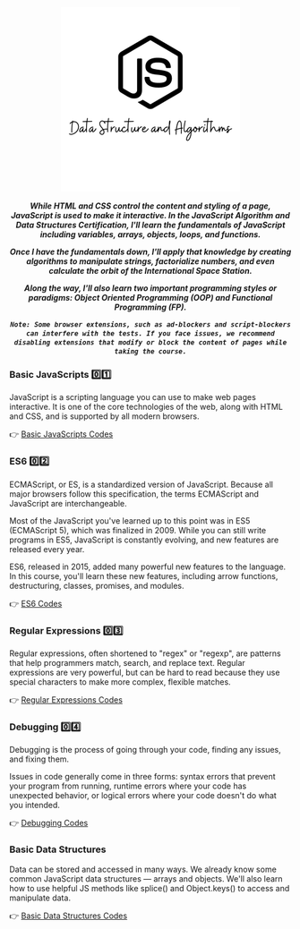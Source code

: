 <h5 align="center">
<img width="320px" src="Images/DS-Algo.png"/>

While HTML and CSS control the content and styling of a page, JavaScript is used to make it interactive. In the JavaScript Algorithm and Data Structures Certification, I'll learn the fundamentals of JavaScript including variables, arrays, objects, loops, and functions. <br>

Once I have the fundamentals down, I'll apply that knowledge by creating algorithms to manipulate strings, factorialize numbers, and even calculate the orbit of the International Space Station.<br>

Along the way, I'll also learn two important programming styles or paradigms: Object Oriented Programming (OOP) and Functional Programming (FP).<br>

```
Note: Some browser extensions, such as ad-blockers and script-blockers can interfere with the tests. If you face issues, we recommend disabling extensions that modify or block the content of pages while taking the course.
```
</h1>

### Basic JavaScripts  0️⃣1️⃣

JavaScript is a scripting language you can use to make web pages interactive. It is one of the core technologies of the web, along with HTML and CSS, and is supported by all modern browsers.

👉 [Basic JavaScripts Codes](https://github.com/ruhulaminparvez/FreeCodeCamp-Container/tree/main/002_JavaScript%20Algorithms-and-Data-Structures/01_Basic-JavaScript)



### ES6  0️⃣2️⃣

ECMAScript, or ES, is a standardized version of JavaScript. Because all major browsers follow this specification, the terms ECMAScript and JavaScript are interchangeable.

Most of the JavaScript you've learned up to this point was in ES5 (ECMAScript 5), which was finalized in 2009. While you can still write programs in ES5, JavaScript is constantly evolving, and new features are released every year.

ES6, released in 2015, added many powerful new features to the language. In this course, you'll learn these new features, including arrow functions, destructuring, classes, promises, and modules.

👉 [ES6 Codes](https://github.com/ruhulaminparvez/FreeCodeCamp-Container/tree/main/002_JavaScript%20Algorithms-and-Data-Structures/02_ES6)


### Regular Expressions  0️⃣3️⃣

Regular expressions, often shortened to "regex" or "regexp", are patterns that help programmers match, search, and replace text. Regular expressions are very powerful, but can be hard to read because they use special characters to make more complex, flexible matches.

👉 [Regular Expressions Codes](https://github.com/ruhulaminparvez/FreeCodeCamp-Container/tree/main/002_JavaScript%20Algorithms-and-Data-Structures/03_Regular-Expressions)


### Debugging  0️⃣4️⃣

Debugging is the process of going through your code, finding any issues, and fixing them.

Issues in code generally come in three forms: syntax errors that prevent your program from running, runtime errors where your code has unexpected behavior, or logical errors where your code doesn't do what you intended.

👉 [Debugging Codes](https://github.com/ruhulaminparvez/FreeCodeCamp-Container/tree/main/002_JavaScript%20Algorithms-and-Data-Structures/04_Debugging)


### Basic Data Structures

Data can be stored and accessed in many ways. We already know some common JavaScript data structures — arrays and objects. We'll also learn how to use helpful JS methods like splice() and Object.keys() to access and manipulate data.

👉 [Basic Data Structures Codes](https://github.com/ruhulaminparvez/FreeCodeCamp-Container/tree/main/002_JavaScript%20Algorithms-and-Data-Structures/05_Basic-Data-Structures)

